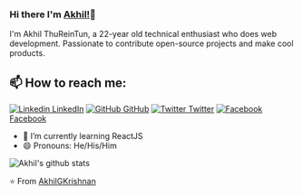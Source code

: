 ### Hi there I'm [Akhil!](https://thureinhtun.me)👋
I'm Akhil ThuReinTun, a 22-year old technical enthusiast who does web development. Passionate to contribute open-source projects and make cool products.<br>
## 📫 How to reach me: 
[![Linkedin](https://i.stack.imgur.com/gVE0j.png) LinkedIn](https://www.linkedin.com/in/thu-rein-htoon-b44246214) [![GitHub](https://i.stack.imgur.com/tskMh.png) GitHub](https://github.com/Thureinhtoon) [![Twitter](http://i.imgur.com/wWzX9uB.png) Twitter](https://www.facebook.com/profile.php?id=100010375337760) [![Facebook](http://i.imgur.com/fep1WsG.png) Facebook](https://www.facebook.com/profile.php?id=100010375337760)
<!--
**AkhilGKrishnan/AkhilGKrishnan** is a ✨ _special_ ✨ repository because its `README.md` (this file) appears on your GitHub profile.


Here are some ideas to get you started:
- 🤔 I’m looking for help with ...
- 💬 Ask me about ...
- 📫 How to reach me: ...
- 😄 Pronouns: ...
- ⚡ Fun fact: ...
-->

<!--- 🔭 I’m currently working on [Facemask Detector](https://github.com/AkhilGKrishnan/Face-Mask-Detector)-->
- 🌱 I’m currently learning ReactJS
- 😄 Pronouns: He/His/Him



![Akhil's github stats](https://github-readme-stats.vercel.app/api?username=AkhilGKrishnan&show_icons=true&theme=dark)

⭐️ From [AkhilGKrishnan](https://github.com/AkhilGKrishnan)

